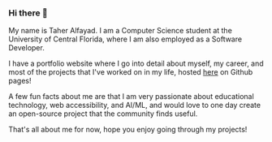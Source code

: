 ### Hi there 👋

<!--
**taheralfayad/taheralfayad** is a ✨ _special_ ✨ repository because its `README.md` (this file) appears on your GitHub profile.

Here are some ideas to get you started:

- 🔭 I’m currently working on ...
- 🌱 I’m currently learning ...
- 👯 I’m looking to collaborate on ...
- 🤔 I’m looking for help with ...
- 💬 Ask me about ...
- 📫 How to reach me: ...
- 😄 Pronouns: ...
- ⚡ Fun fact: ...
-->
My name is Taher Alfayad. I am a Computer Science student at the University of Central Florida, where I am also employed as a Software Developer. 

I have a portfolio website where I go into detail about myself, my career, and most of the projects that I've worked on in my life, hosted [here](https://taheralfayad.github.io/portfolio) on Github pages!

A few fun facts about me are that I am very passionate about educational technology, web accessibility, and AI/ML, and would love to one day create an open-source project that the community finds useful.

That's all about me for now, hope you enjoy going through my projects!
